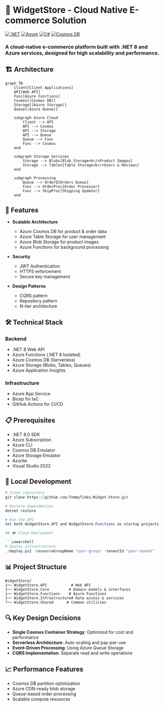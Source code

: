 ﻿# 🏪 WidgetStore - Cloud Native E-commerce Solution

[![.NET](https://img.shields.io/badge/.NET%208-5C2D91?style=for-the-badge&logo=.net&logoColor=white)](https://dotnet.microsoft.com/en-us/)
[![Azure](https://img.shields.io/badge/Azure-0078D4?style=for-the-badge&logo=microsoftazure&logoColor=white)](https://azure.microsoft.com/)
[![C#](https://img.shields.io/badge/C%23-239120?style=for-the-badge&logo=c-sharp&logoColor=white)](https://docs.microsoft.com/en-us/dotnet/csharp/)
[![Cosmos DB](https://img.shields.io/badge/Cosmos%20DB-0078D4?style=for-the-badge&logo=microsoftazure&logoColor=white)](https://azure.microsoft.com/services/cosmos-db/)

### A cloud-native e-commerce platform built with .NET 8 and Azure services, designed for high scalability and performance.

## 🏗️ Architecture

```mermaid
graph TB
    Client[Client Applications]
    API[Web API]
    Func[Azure Functions]
    Cosmos[(Cosmos DB)]
    Storage[(Azure Storage)]
    Queue[(Azure Queue)]
    
    subgraph Azure Cloud
        Client --> API
        API --> Cosmos
        API --> Storage
        API --> Queue
        Queue --> Func
        Func --> Cosmos
    end

    subgraph Storage Services
        Storage --> Blobs[Blob Storage<br/>Product Images]
        Storage --> Tables[Table Storage<br/>Users & Reviews]
    end

    subgraph Processing
        Queue --> OrderQ[Orders Queue]
        Func --> OrderProc[Order Processor]
        Func --> ShipProc[Shipping Updater]
    end
```

## 🚀 Features

- **Scalable Architecture**
  - Azure Cosmos DB for product & order data
  - Azure Table Storage for user management
  - Azure Blob Storage for product images
  - Azure Functions for background processing

- **Security**
  - JWT Authentication
  - HTTPS enforcement
  - Secure key management

- **Design Patterns**
  - CQRS pattern
  - Repository pattern
  - N-tier architecture

## 🛠️ Technical Stack

### Backend
- .NET 8 Web API
- Azure Functions (.NET 8 Isolated)
- Azure Cosmos DB (Serverless)
- Azure Storage (Blobs, Tables, Queues)
- Azure Application Insights

### Infrastructure
- Azure App Service
- Bicep for IaC
- GitHub Actions for CI/CD

## 📋 Prerequisites

- .NET 8.0 SDK
- Azure Subscription
- Azure CLI
- Cosmos DB Emulator
- Azure Storage Emulator
- Azurite
- Visual Studio 2022

## 🔧 Local Development

```powershell
# Clone repository
git clone https://github.com/TommyTides/Widget-Store.git

# Restore dependencies
dotnet restore

# Run the API
Set both WidgetStore.API and WidgetStore.Functions as startup projects

## 🌩️ Cloud Deployment

```powershell
# Deploy infrastructure
./deploy.ps1 -resourceGroupName "your-group" -tenantId "your-tenant"
```

## 📊 Project Structure

```
WidgetStore/
├── WidgetStore.API           # Web API
├── WidgetStore.Core         # Domain models & interfaces
├── WidgetStore.Functions    # Azure Functions
├── WidgetStore.Infrastructure# Data access & services
└── WidgetStore.Shared      # Common utilities
```

## 🔍 Key Design Decisions

- **Single Cosmos Container Strategy**: Optimized for cost and performance
- **Serverless Architecture**: Auto-scaling and pay-per-use
- **Event-Driven Processing**: Using Azure Queue Storage
- **CQRS Implementation**: Separate read and write operations

## 📈 Performance Features

- Cosmos DB partition optimization
- Azure CDN-ready blob storage
- Queue-based order processing
- Scalable compute resources
